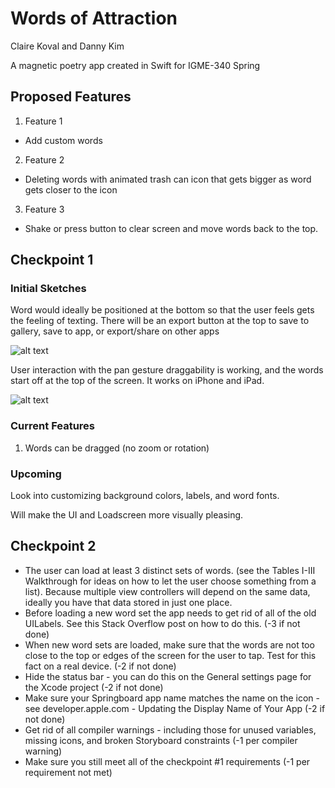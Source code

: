 # Words of Attraction
Claire Koval and Danny Kim

A magnetic poetry app created in Swift for IGME-340 Spring

## Proposed Features
1. Feature 1
  - Add custom words
2. Feature 2
  - Deleting words with animated trash can icon that gets bigger as word gets closer to the icon
3. Feature 3
  - Shake or press button to clear screen and move words back to the top.

## Checkpoint 1
### Initial Sketches

Word would ideally be positioned at the bottom so that the user feels gets the feeling of texting. There will be an export button at the top to save to gallery, save to app, or export/share on other apps

![alt text](Images/wordFrame.png "Wireframe of proposed app")

User interaction with the pan gesture draggability is working, and the words start off at the top of the screen. It works on iPhone and iPad.

![alt text](Images/mainScreen.png "current main words page")

### Current Features
1. Words can be dragged (no zoom or rotation)

### Upcoming
Look into customizing background colors, labels, and word fonts. 

Will make the UI and Loadscreen more visually pleasing.

## Checkpoint 2
- The user can load at least 3 distinct sets of words. (see the Tables I-III Walkthrough for ideas on how to let the user choose something from a list). Because multiple view controllers will depend on the same data, ideally you have that data stored in just one place.
- Before loading a new word set the app needs to get rid of all of the old UILabels. See this Stack Overflow post on how to do this. (-3 if not done)
- When new word sets are loaded, make sure that the words are not too close to the top or edges of the screen for the user to tap. Test for this fact on a real device. (-2 if not done)
- Hide the status bar - you can do this on the General settings page for the Xcode project (-2 if not done)
- Make sure your Springboard app name matches the name on the icon - see developer.apple.com - Updating the Display Name of Your App (-2 if not done)
- Get rid of all compiler warnings - including those for unused variables, missing icons, and broken Storyboard constraints (-1 per compiler warning)
- Make sure you still meet all of the checkpoint #1 requirements (-1 per requirement not met)
